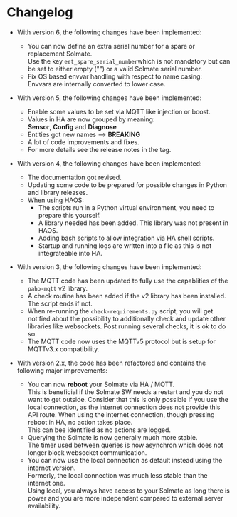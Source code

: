 # Changelog

* With version 6, the following changes have been implemented:
  * You can now define an extra serial number for a spare or replacement Solmate.\
    Use the key `eet_spare_serial_number`which is not mandatory but can be set to either empty ("") or a valid Solmate serial number.
  * Fix OS based envvar handling with respect to name casing:\
    Envvars are internally converted to lower case.

* With version 5, the following changes have been implemented:
  * Enable some values to be set via MQTT like injection or boost.
  * Values in HA are now grouped by meaning:\
    **Sensor**, **Config** and **Diagnose**
  * Entities got new names --> **BREAKING**
  * A lot of code improvements and fixes.
  * For more details see the release notes in the tag.
* With version 4, the following changes have been implemented:
  * The documentation got revised.
  * Updating some code to be prepared for possible changes in Python and library releases.
  * When using HAOS:
      - The scripts run in a Python virtual environment, you need to prepare this yourself.
      - A library needed has been added. This library was not present in HAOS.
      - Adding bash scripts to allow integration via HA shell scripts.
      - Startup and running logs are written into a file as this is not integrateable into HA.
  
* With version 3, the following changes have been implemented:
  * The MQTT code has been updated to fully use the capablities of the `paho-mqtt` v2 library.
  * A check routine has been added if the v2 library has been installed. The script ends if not.
  * When re-running the `check-requirements.py` script, you will get notified about the possibility
  to additionally check and update other libraries like websockets. Post running several checks,
  it is ok to do so.
  * The MQTT code now uses the MQTTv5 protocol but is setup for MQTTv3.x compatibility.

* With version 2.x, the code has been refactored and contains the following major improvements:
  * You can now **reboot** your Solmate via HA / MQTT.  
  This is beneficial if the Solmate SW needs a restart and you do not want to get outside.
  Consider that this is only possible if you use the local connection,
  as the internet connection does not provide this API route.
  When using the internet connection, though pressing reboot in HA, no action takes place.  
  This can bee identified as no actions are logged.
  * Querying the Solmate is now generally much more stable.  
   The timer used between queries is now asynchron which does not longer block websocket communication.
  * You can now use the local connection as default instead using the internet version.  
   Formerly, the local connection was much less stable than the internet one.  
   Using local, you always have access to your Solmate as long there is power and you are more independent
   compared to external server availability.
